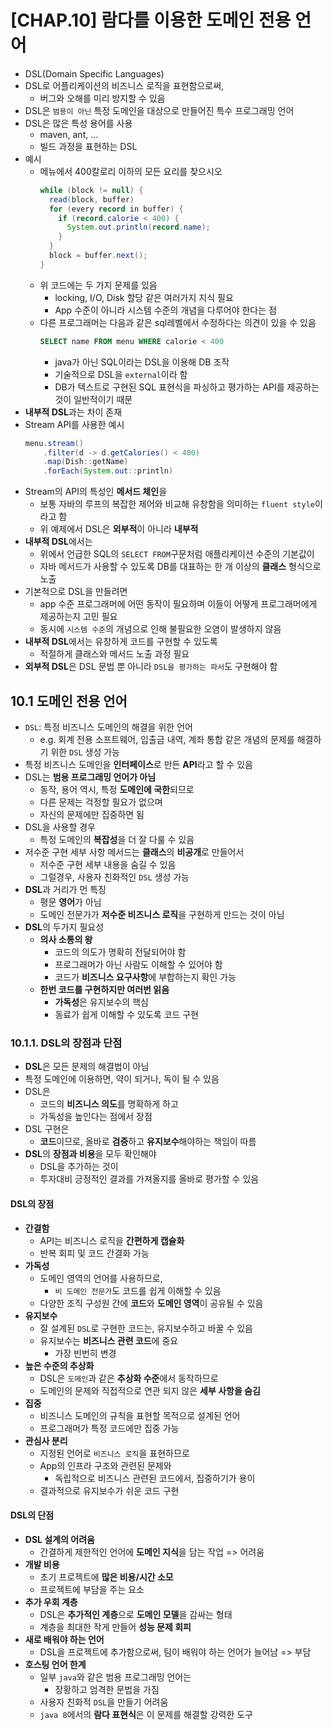 # [CHAP.10] 람다를 이용한 도메인 전용 언어
- DSL(Domain Specific Languages)
- DSL로 어플리케이션의 비즈니스 로직을 표현함으로써,
  - 버그와 오해를 미리 방지할 수 있음
- DSL은 `범용이 아닌` 특정 도메인을 대상으로 만들어진 특수 프로그래밍 언어
- DSL은 많은 특성 용어를 사용
  - maven, ant, ...
  - 빌드 과정을 표현하는 DSL
- 예시
  - 메뉴에서 400칼로리 이하의 모든 요리를 찾으시오
    ```java
    while (block != null) {
      read(block, buffer)
      for (every record in buffer) {
        if (record.calorie < 400) {
          System.out.println(record.name);
        }
      }
      block = buffer.next();
    }
    ```
  - 위 코드에는 두 가지 문제를 있음
    - locking, I/O, Disk 할당 같은 여러가지 지식 필요
    - App 수준이 아니라 시스템 수준의 개념을 다루어야 한다는 점
  - 다른 프로그래머는 다음과 같은 sql레벨에서 수정하다는 의견이 있을 수 있음
    ```sql
    SELECT name FROM menu WHERE calorie < 400
    ```
    - java가 아닌 SQL이라는 DSL을 이용해 DB 조작
    - 기술적으로 DSL을 `external`이라 함
    - DB가 텍스트로 구현된 SQL 표현식을 파싱하고 평가하는 API를 제공하는 것이 일반적이기 때문
- **내부적 DSL**과는 차이 존재
- Stream API를 사용한 예시
  ```java
  menu.stream()
      .filter(d -> d.getCalories() < 400)
      .map(Dish::getName)
      .forEach(System.out::println)
  ```
- Stream의 API의 특성인 **메서드 체인**을
  - 보통 자바의 루프의 복잡한 제어와 비교해 유창함을 의미하는 `fluent style`이라고 함
  - 위 예제에서 DSL은 **외부적**이 아니라 **내부적**
- **내부적 DSL**에서는
  - 위에서 언급한 SQL의 `SELECT FROM`구문처럼 애플리케이션 수준의 기본값이
  - 자바 메서드가 사용할 수 있도록 DB를 대표하는 한 개 이상의 **클래스** 형식으로 노출
- 기본적으로 DSL을 만들려면
  - app 수준 프로그래머에 어떤 동작이 필요하며 이들이 어떻게 프로그래머에게 제공하는지 고민 필요
  - 동시에 `시스템 수준`의 개념으로 인해 불필요한 오염이 발생하지 않음
- **내부적 DSL**에서는 유창하게 코드를 구현할 수 있도록
  - 적절하게 클래스와 메서드 노출 과정 필요
- **외부적 DSL**은 DSL 문법 뿐 아니라 `DSL을 평가하는 파서`도 구현해야 함

## 10.1 도메인 전용 언어 
- `DSL`: 특정 비즈니스 도메인의 해결을 위한 언어
  - e.g. 회계 전용 소프트웨어, 입출금 내역, 계좌 통합 같은 개념의 문제를 해결하기 위한 `DSL` 생성 가능
- 특정 비즈니스 도메인을 **인터페이스**로 만든 **API**라고 할 수 있음
- DSL는 **범용 프로그래밍 언어가 아님**
  - 동작, 용어 역시, 특정 **도메인에 국한**되므로
  - 다른 문제는 걱정할 필요가 없으며
  - 자신의 문제에만 집중하면 됨
- DSL을 사용할 경우
  - 특정 도메인의 **복잡성**을 더 잘 다룰 수 있음
- 저수준 구현 세부 사항 메서드는 **클래스**의 **비공개**로 만들어서
  - 저수준 구현 세부 내용을 숨길 수 있음
  - 그럴경우, 사용자 친화적인 `DSL` 생성 가능
- **DSL**과 거리가 먼 특징
  - 평문 **영어**가 아님
  - 도메인 전문가가 **저수준 비즈니스 로직**을 구현하게 만드는 것이 아님
- **DSL**의 두가지 필요성
  - **의사 소통의 왕**
    - 코드의 의도가 명확히 전달되어야 함
    - 프로그래머가 아닌 사람도 이해할 수 있어야 함
    - 코드가 **비즈니스 요구사항**에 부합하는지 확인 가능
  - **한번 코드를 구현하지만 여러번 읽음**
    - **가독성**은 유지보수의 핵심
    - 동료가 쉽게 이해할 수 있도록 코드 구현

### 10.1.1. DSL의 장점과 단점
- **DSL**은 모든 문제의 해결법이 아님
- 특정 도메인에 이용하면, 약이 되거나, 독이 될 수 있음
- DSL은
  - 코드의 **비즈니스 의도**를 명확하게 하고
  - 가독성을 높인다는 점에서 장점
- DSL 구현은
  - **코드**이므로, 올바로 **검증**하고 **유지보수**해야하는 책임이 따름
- **DSL**의 **장점과 비용**을 모두 확인해야
  - DSL을 추가하는 것이
  - 투자대비 긍정적인 결과를 가져올지를 올바로 평가할 수 있음

#### DSL의 장점
- **간결함**
  - API는 비즈니스 로직을 **간편하게 캡슐화**
  - 반복 회피 및 코드 간결화 가능
- **가독성**
  - 도메인 영역의 언어를 사용하므로,
    - `비 도메인 전문가`도 코드를 쉽게 이해할 수 있음
  - 다양한 조직 구성원 간에 **코드**와 **도메인 영역**이 공유될 수 있음
- **유지보수**
  - 잘 설계된 `DSL`로 구현한 코드는, 유지보수하고 바꿀 수 있음
  - 유지보수는 **비즈니스 관련 코드**에 중요
    - 가장 빈번히 변경
- **높은 수준의 추상화**
  - DSL은 `도메인`과 같은 **추상화 수준**에서 동작하므로
  - 도메인의 문제와 직접적으로 연관 되지 않은 **세부 사항을 숨김**
- **집중**
  - 비즈니스 도메인의 규칙을 표현할 목적으로 설계된 언어
  - 프로그래머가 특정 코드에만 집중 가능
- **관심사 분리**
  - 지정된 언어로 `비즈니스 로직`을 표현하므로
  - App의 인프라 구조와 관련된 문제와
    - 독립적으로 비즈니스 관련된 코드에서, 집중하기가 용이
  - 결과적으로 유지보수가 쉬운 코드 구현

#### DSL의 단점
- **DSL 설계의 어려움**
  - 간결하게 제한적인 언어에 **도메인 지식**을 담는 작업 => 어려움
- **개발 비용**
  - 초기 프로젝트에 **많은 비용/시간 소모**
  - 프로젝트에 부담을 주는 요소
- **추가 우회 계층**
  - DSL은 **추가적인 계층**으로 **도메인 모델**을 감싸는 형태
  - 계층을 최대한 작게 만들어 **성능 문제 회피**
- **새로 배워야 하는 언어**
  - DSL을 프로젝트에 추가함으로써, 팀이 배워야 하는 언어가 늘어남 => 부담
- **호스팅 언어 한계**
  - 일부 `java`와 같은 범용 프로그래밍 언어는
    - 장황하고 엄격한 문법을 가짐
  - 사용자 친화적 `DSL`을 만들기 어려움
  - `java 8`에서의 **람다 표현식**은 이 문제를 해결할 강력한 도구